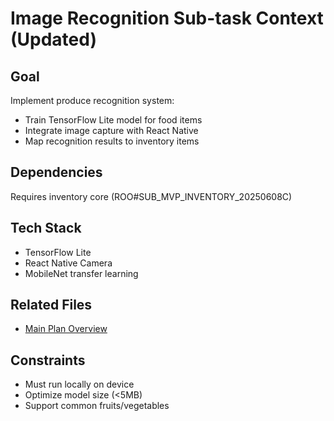 # Image Recognition Sub-task Context (Updated)

## Goal
Implement produce recognition system:
- Train TensorFlow Lite model for food items
- Integrate image capture with React Native
- Map recognition results to inventory items

## Dependencies
Requires inventory core (ROO#SUB_MVP_INVENTORY_20250608C)

## Tech Stack
- TensorFlow Lite
- React Native Camera
- MobileNet transfer learning

## Related Files
- [Main Plan Overview](../../plans/PANTRY_APP_IMPLEMENTATION_PLAN_20250608.md)

## Constraints
- Must run locally on device
- Optimize model size (<5MB)
- Support common fruits/vegetables